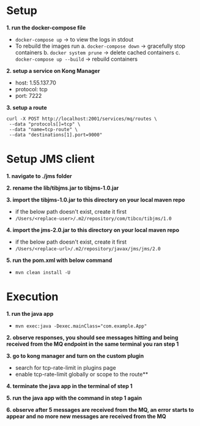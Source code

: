 # Setup

**1. run the docker-compose file**

- `docker-compose up` -> to view the logs in stdout
- To rebuild the images run
  a. `docker-compose down` -> gracefully stop containers
  b. `docker system prune` -> delete cached containers
  c. `docker-compose up --build` -> rebuild containers

**2. setup a service on Kong Manager**

- host: 1.55.137.70
- protocol: tcp
- port: 7222

**3. setup a route**

```
curl -X POST http://localhost:2001/services/mq/routes \
 --data "protocols[]=tcp" \
 --data "name=tcp-route" \
 --data "destinations[1].port=9000"
```

# Setup JMS client

**1. navigate to ./jms folder**

**2. rename the lib/tibjms.jar to tibjms-1.0.jar**

**3. import the tibjms-1.0.jar to this directory on your local maven repo**

- if the below path doesn't exist, create it first
- `/Users/<replace-user>/.m2/repository/com/tibco/tibjms/1.0`

**4. import the jms-2.0.jar to this directory on your local maven repo**

- if the below path doesn't exist, create it first
- `/Users/<replace-url>/.m2/repository/javax/jms/jms/2.0`

**5. run the pom.xml with below command**

- `mvn clean install -U`

# Execution

**1. run the java app**

- `mvn exec:java -Dexec.mainClass="com.example.App"`

**2. observe responses, you should see messages hitting and being received from the MQ endpoint in the same terminal you ran step 1**

**3. go to kong manager and turn on the custom plugin**

- search for tcp-rate-limit in plugins page
- enable tcp-rate-limit globally or scope to the route**

**4. terminate the java app in the terminal of step 1**

**5. run the java app with the command in step 1 again**

**6. observe after 5 messages are received from the MQ, an error starts to appear and no more new messages are received from the MQ**
